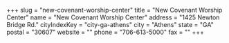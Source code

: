 +++
slug = "new-covenant-worship-center"
title = "New Covenant Worship Center"
name = "New Covenant Worship Center"
address = "1425 Newton Bridge Rd."
cityIndexKey = "city-ga-athens"
city = "Athens"
state = "GA"
postal = "30607"
website = ""
phone = "706-613-5000"
fax = ""
+++
